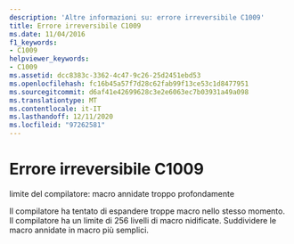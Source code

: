 ```yaml
---
description: 'Altre informazioni su: errore irreversibile C1009'
title: Errore irreversibile C1009
ms.date: 11/04/2016
f1_keywords:
- C1009
helpviewer_keywords:
- C1009
ms.assetid: dcc8383c-3362-4c47-9c26-25d2451ebd53
ms.openlocfilehash: fc16b45a57f7d28c62fab99f13ce53c1d8477951
ms.sourcegitcommit: d6af41e42699628c3e2e6063ec7b03931a49a098
ms.translationtype: MT
ms.contentlocale: it-IT
ms.lasthandoff: 12/11/2020
ms.locfileid: "97262581"
---
```

# <a name="fatal-error-c1009"></a>Errore irreversibile C1009

limite del compilatore: macro annidate troppo profondamente

Il compilatore ha tentato di espandere troppe macro nello stesso momento. Il compilatore ha un limite di 256 livelli di macro nidificate. Suddividere le macro annidate in macro più semplici.
